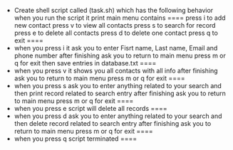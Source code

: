- Create shell script called (task.sh) which has the following behavior when you run the script it print main menu contains
====
press i to add new contact
press v to view all contacts
press s to search for record
press e to delete all contacts
press d to delete one contact
press q to exit
====
- when you press i it ask you to enter Fisrt name, Last name, Email and phone number after finishing ask you to return to main menu press m or q for exit then save entries in database.txt
====
- when you press v it shows you all contacts with all info after finishing ask you to return to main menu press m or q for exit
====
- when you press s ask you to enter anything related to your search and then print record related to search entry after finishing ask you to return to main menu press m or q for exit
====
- when you press e script will delete all records 
====
- when you press d ask you to enter anything related to your search and then delete record related to search entry after finishing ask you to return to main menu press m or q for exit
====
- when you press q script terminated
====
